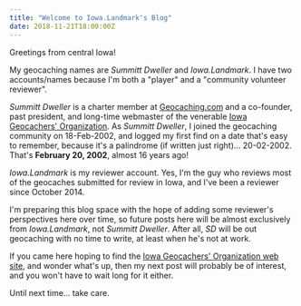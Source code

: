 ```yaml
---
title: "Welcome to Iowa.Landmark's Blog"
date: 2018-11-21T18:00:00Z
---
```


Greetings from central Iowa!  

My geocaching names are *Summitt Dweller* and *Iowa.Landmark*. I have two accounts/names because I'm both a "player" and a "community volunteer reviewer".  

*Summitt Dweller* is a charter member at [Geocaching.com](http://geocaching.com) and a co-founder, past president, and long-time webmaster of the venerable [Iowa Geocachers' Organization](https://iowageocachers.org).  As *Summitt Dweller*, I joined the geocaching community on 18-Feb-2002, and logged my first find on a date that's easy to remember, because it's a palindrome (if written just right)... 20-02-2002.  That's **February 20, 2002**, almost 16 years ago!    

*Iowa.Landmark* is my reviewer account.  Yes, I'm the guy who reviews most of the geocaches submitted for review in Iowa, and I've been a reviewer since October 2014.

I'm preparing this blog space with the hope of adding some reviewer's perspectives here over time, so future posts here will be almost exclusively from *Iowa.Landmark*, not *Summitt Dweller*.  After all, *SD* will be out geocaching with no time to write, at least when he's not at work.

If you came here hoping to find the [Iowa Geocachers' Organization web site](https://iowageocachers.org), and wonder what's up, then my next post will probably be of interest, and you won't have to wait long for it either.

Until next time... take care.
